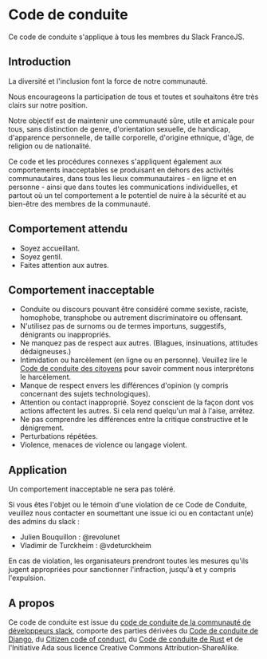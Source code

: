 # Code de conduite

Ce code de conduite s'applique à tous les membres du Slack FranceJS.

## Introduction

La diversité et l'inclusion font la force de notre communauté.

Nous encourageons la participation de tous et toutes et souhaitons être très clairs sur notre position.

Notre objectif est de maintenir une communauté sûre, utile et amicale pour tous, sans distinction de genre, d'orientation sexuelle, de handicap, d'apparence personnelle, de taille corporelle, d'origine ethnique, d'âge, de religion ou de nationalité.

Ce code et les procédures connexes s'appliquent également aux comportements inacceptables se produisant en dehors des activités communautaires, dans tous les lieux communautaires - en ligne et en personne - ainsi que dans toutes les communications individuelles, et partout où un tel comportement a le potentiel de nuire à la sécurité et au bien-être des membres de la communauté.

## Comportement attendu

 - Soyez accueillant.
 - Soyez gentil.
 - Faites attention aux autres.
 
## Comportement inacceptable

 - Conduite ou discours pouvant être considéré comme sexiste, raciste, homophobe, transphobe ou autrement discriminatoire ou offensant.
 - N'utilisez pas de surnoms ou de termes importuns, suggestifs, dénigrants ou inappropriés.
 - Ne manquez pas de respect aux autres. (Blagues, insinuations, attitudes dédaigneuses.)
 - Intimidation ou harcèlement (en ligne ou en personne). Veuillez lire le [Code de conduite des citoyens](http://citizencodeofconduct.org/) pour savoir comment nous interprétons le harcèlement.
 - Manque de respect envers les différences d'opinion (y compris concernant des sujets technologiques).
 - Attention ou contact inapproprié. Soyez conscient de la façon dont vos actions affectent les autres. Si cela rend quelqu'un mal à l'aise, arrêtez.
 - Ne pas comprendre les différences entre la critique constructive et le dénigrement.
 - Perturbations répétées.
 - Violence, menaces de violence ou langage violent.
 
## Application

Un comportement inacceptable ne sera pas toléré.

Si vous êtes l'objet ou le témoin d'une violation de ce Code de Conduite, veuillez nous contacter en soumettant une issue ici ou en contactant un(e) des admins du slack :

 - Julien Bouquillon : @revolunet
 - Vladimir de Turckheim : @vdeturckheim

En cas de violation, les organisateurs prendront toutes les mesures qu'ils jugent appropriées pour sanctionner l'infraction, jusqu'à et y compris l'expulsion.

## A propos

Ce code de conduite est issue du [code de conduite de la communauté de développeurs slack](https://api.slack.com/docs/community-code-of-conduct), comporte des parties dérivées du [Code de conduite de Django](https://www.djangoproject.com/conduct/), du [Citizen code of conduct](http://citizencodeofconduct.org/), du [Code de conduite de Rust](https://www.rust-lang.org/fr-FR/conduct.html) et de l'Initiative Ada sous licence Creative Commons Attribution-ShareAlike.
